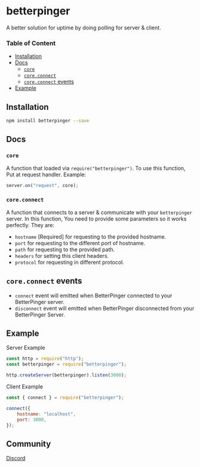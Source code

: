 # betterpinger
A better solution for uptime by doing polling for server & client.

### Table of Content
- [Installation](#installation)
- [Docs](#docs)
  - [`core`](#core)
  - [`core.connect`](#coreconnect)
  - [`core.connect` events](#coreconnectevemts)
- [Example](#example)

## Installation
```bash
npm install betterpinger --save
```

## Docs

### `core`
A function that loaded via `require("betterpinger")`. To use this function, Put at request handler. Example:
```js
server.on("request", core);
```

### `core.connect`
A function that connects to a server & communicate with your `betterpinger` server. In this function, You need to provide some parameters so it works perfectly. They are:
  - `hostname` [Required] for requesting to the provided hostname.
  - `port` for requesting to the different port of hostname.
  - `path` for requesting to the provided path.
  - `headers` for setting this client headers.
  - `protocol` for requesting in different protocol.
## `core.connect` events
- `connect` event will emitted when BetterPinger connected to your BetterPinger server.
- `disconnect` event will emitted when BetterPinger disconnected from your BetterPinger Server.

## Example
Server Example
```js
const http = require("http");
const betterpinger = require("betterpinger");

http.createServer(betterpinger).listen(3000);

``` 
Client Example
```js
const { connect } = require("betterpinger");

connect({
	hostname: "localhost",
	port: 3000,	
});
```
## Community
[Discord](https://discord.gg/9S3ZCDR)
